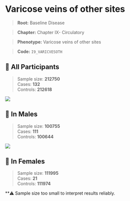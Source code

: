 # Varicose veins of other sites

> **Root:** Baseline Disease  

> **Chapter:** Chapter IX- Circulatory  

> **Phenotype:** Varicose veins of other sites  

> **Code:** `I9_VARICVESOTH`

## 🧪 All Participants  
> Sample size: **212750**  
> Cases: **132**  
> Controls: **212618**
<img src="/Disease/Figures/ALL/Baseline/I9_VARICVESOTH.png"/>
<CsvTable src="/Disease/Data/ALL/Baseline/LG_I9_VARICVESOTH.csv" label="🔍 View full results" />

## 👨 In Males  
> Sample size: **100755**  
> Cases: **111**  
> Controls: **100644**
<img src="/Disease/Figures/Male/Baseline/I9_VARICVESOTH.png"/>
<CsvTable src="/Disease/Data/Male/Baseline/LG_I9_VARICVESOTH.csv" label="🔍 View full results" />

## 👩 In Females  
> Sample size: **111995**  
> Cases: **21**  
> Controls: **111974**

**⚠️ Sample size too small to interpret results reliably.
